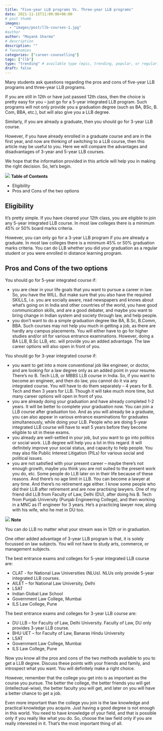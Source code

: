 ```yaml
---
title: "Five-year LLB programs Vs. Three-year LLB programs"
date: 2021-11-15T11:09:06+06:00
# post thumb
images:
  - "images/post/llb-courses-1.jpg"
#author
author: "Mayank Sharma"
# description
description: ""
# Taxonomies
categories: ["career-counselling"]
tags: ["llb"]
type: "trending" # available type (epic, trending, popular, or regular)
draft: false
---
```


Many students ask questions regarding the pros and cons of five-year LLB programs and three-year LLB programs. 

If you are still in 12th or have just passed 12th class, then the choice is pretty easy for you – just go for a 5-year integrated LLB program. Such programs will not only provide you a graduation degree (such as BA, BSc, B. Com, BBA, etc.), but will also give you a LLB degree. 

Similarly, if you are already a graduate, then you should go for 3-year LLB course. 

However, if you have already enrolled in a graduate course and are in the first year, and now are thinking of switching to a LLB course, then this article may be useful to you. Here we will compare the advantages and disadvantages of 3-year and 5-year LLB courses. 

We hope that the information provided in this article will help you in making the right decision. So, let’s begin. 

<div class="toc-mak">
<img src="../../images/pencil.png">
<b>Table of Contents</b>
<ul>
<li>Eligibility</li>
<li>Pros and Cons of the two options</li>
</ul>
</div>

## Eligibility

It’s pretty simple. If you have cleared your 12th class, you are eligible to join any 5-year integrated LLB course. In most law colleges there is a minimum 45% or 50% board marks criteria. 

However, you can only go for a 3-year LLB program if you are already a graduate. In most law colleges there is a minimum 45% or 50% graduation marks criteria. You can do LLB whether you did your graduation as a regular student or you were enrolled in distance learning program. 


## Pros and Cons of the two options

You should go for 5-year integrated course if:
* you are clear in your life goals that you want to pursue a career in law. So, you have the WILL. But make sure that you also have the required SKILLS, i.e. you are socially aware, read newspapers and knows about what’s going on in India and other countries of the world, you have good communication skills, and are a good debater, and maybe you want to bring change in Indian system and society through law, and help people. 
* you don’t want to do a simple graduation degree like BA, B.Sc, B.Comm, BBA. Such courses may not help you much in getting a job, as there are hardly any campus placements. You will either have to go for higher studies and/or sit for various entrance examinations. However, doing a BA LLB, B.Sc LLB, etc. will provide you an added advantage. The law career options will also open in front of you. 

You should go for 3-year integrated course if:
* you want to get into a more conventional job like engineer, or doctor, and are looking for a law degree only as an added point in your resume. There’s no B. Tech LLB, or MBBS LLB course in India. So, if you want to become an engineer, and then do law, you cannot do it via any integrated course. You will have to do them separately – 4 years for B. Tech and then 3 years for LLB. Though it will take much more time, but many career options will open in front of you. 
* you are already doing your graduation and have already completed 1-2 years. It will be better to complete your graduation now. You can join a LLB course after graduation too. And as you will already be a graduate, you can also appear in various entrance examinations for graduates simultaneously, while doing your LLB. People who are doing 5-year integrated LLB course will have to wait 5 years before they become eligible to sit in these exams. 
* you already are well-settled in your job, but you want to go into politics or social work. LLB degree will help you a lot in this regard. It will definitely improve your social status, and capacity to help people. You may also file Public Interest Litigation (PILs) for various social and political issues. 
* you are not satisfied with your present career – maybe there’s not enough growth, maybe you think you are not suited to the present work you do, etc. Some people do LLB later on in their life because of these reasons. And there’s no age limit in LLB. You can become a lawyer at any time. And there’s no retirement age either. I know some people who did their LLB after retirement and are now practising lawyers. One of my friend did LLB from Faculty of Law, Delhi (DU), after doing his B. Tech from Punjab University (Punjab Engineering College), and then working in a MNC as IT engineer for 3 years. He’s a practicing lawyer now, along with his wife, who he met in DU too. 

<div class="toc-mak">
  <img src="../../../images/pencil.png">
  <b>Note</b><br>

You can do LLB no matter what your stream was in 12th or in graduation.
</div> 

One other added advantage of 3-year LLB program is that, it is solely focussed on law subjects. You will not have to study arts, commerce, or management subjects. 

The best entrance exams and colleges for 5-year integrated LLB course are: 
* CLAT - for National Law Universities (NLUs). NLUs only provide 5-year integrated LLB courses.
* AILET – for National Law University, Delhi
* LSAT 
* Indian Global Law School
* Government Law College, Mumbai
* ILS Law College, Pune

The best entrance exams and colleges for 3-year LLB course are: 
* DU LLB – for Faculty of Law, Delhi University. Faculty of Law, DU only provides 3-year LLB course. 
* BHU UET – for Faculty of Law, Banaras Hindu University
* LSAT
* Government Law College, Mumbai
* ILS Law College, Pune

Now you know all the pros and cons of the two methods available to you to get a LLB degree. Discuss these points with your friends and family, and introspect what you want. You will definitely make a right choice. 

However, remember that the college you get into is as important as the course you pursue. The better the college, the better friends you will get (intellectual-wise), the better faculty you will get, and later on you will have a better chance to get a job. 

Even more important than the college you join is the law knowledge and practical knowledge you acquire. Just having a good degree is not enough in this world. You need to have knowledge of your field, and that is possible only if you really like what you do. So, choose the law field only if you are really interested in it. That’s the most important thing of all. 
